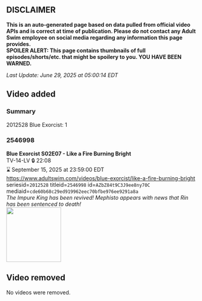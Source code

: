 ## DISCLAIMER
**This is an auto-generated page based on data pulled from official video APIs and is correct at time of publication. Please do not contact any Adult Swim employee on social media regarding any information this page provides.**  
**SPOILER ALERT: This page contains thumbnails of full episodes/shorts/etc. that might be spoilery to you. YOU HAVE BEEN WARNED.**  

_Last Update: June 29, 2025 at 05:00:14 EDT_
## Video added
### Summary
2012528 Blue Exorcist: 1  
### 2546998
**Blue Exorcist S02E07 - Like a Fire Burning Bright**  
TV-14-LV 🔒 22:08  
⌛ September 15, 2025 at 23:59:00 EDT  
https://www.adultswim.com/videos/blue-exorcist/like-a-fire-burning-bright  
seriesid=`2012528` titleid=`2546998` id=`AZbZ84t9C3J9ee8ny70C` mediaid=`cde60b68c29ed919962eec70bfbe976ee9291a8a`  
_The Impure King has been revived! Mephisto appears with news that Rin has been sentenced to death!_  
<a href="https://media.cdn.adultswim.com/uploads/20250516/thumbnails/2_255161233585-BEX-S02E07.png"><img src="https://media.cdn.adultswim.com/uploads/20250516/thumbnails/2_255161233585-BEX-S02E07.png" height="144px" /></a>
## Video removed
No videos were removed.  
